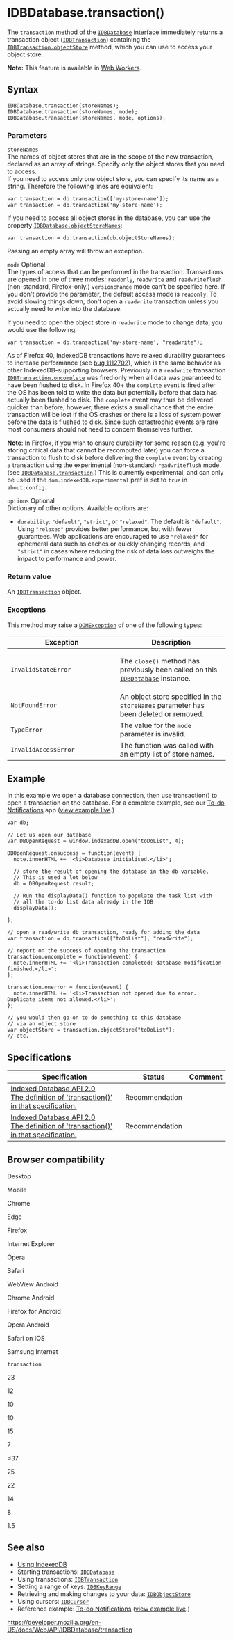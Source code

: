 # IDBDatabase.transaction()

The `transaction` method of the [`IDBDatabase`](../idbdatabase) interface immediately returns a transaction object ([`IDBTransaction`](../idbtransaction)) containing the [`IDBTransaction.objectStore`](../idbtransaction/objectstore) method, which you can use to access your object store.

**Note:** This feature is available in [Web Workers](../web_workers_api).

## Syntax

    IDBDatabase.transaction(storeNames);
    IDBDatabase.transaction(storeNames, mode);
    IDBDatabase.transaction(storeNames, mode, options);

### Parameters

`storeNames`  
The names of object stores that are in the scope of the new transaction, declared as an array of strings. Specify only the object stores that you need to access.  
If you need to access only one object store, you can specify its name as a string. Therefore the following lines are equivalent:

    var transaction = db.transaction(['my-store-name']);
    var transaction = db.transaction('my-store-name');

If you need to access all object stores in the database, you can use the property [`IDBDatabase.objectStoreNames`](objectstorenames):

    var transaction = db.transaction(db.objectStoreNames);

Passing an empty array will throw an exception.

`mode` <span class="badge inline optional">Optional</span>  
The types of access that can be performed in the transaction. Transactions are opened in one of three modes: `readonly`, `readwrite` and `readwriteflush` (non-standard, Firefox-only.) `versionchange` mode can't be specified here. If you don't provide the parameter, the default access mode is `readonly`. To avoid slowing things down, don't open a `readwrite` transaction unless you actually need to write into the database.

If you need to open the object store in `readwrite` mode to change data, you would use the following:

    var transaction = db.transaction('my-store-name', "readwrite");

As of Firefox 40, IndexedDB transactions have relaxed durability guarantees to increase performance (see [bug 1112702](https://bugzilla.mozilla.org/show_bug.cgi?id=1112702)), which is the same behavior as other IndexedDB-supporting browsers. Previously in a `readwrite` transaction [`IDBTransaction.oncomplete`](../idbtransaction/oncomplete) was fired only when all data was guaranteed to have been flushed to disk. In Firefox 40+ the `complete` event is fired after the OS has been told to write the data but potentially before that data has actually been flushed to disk. The `complete` event may thus be delivered quicker than before, however, there exists a small chance that the entire transaction will be lost if the OS crashes or there is a loss of system power before the data is flushed to disk. Since such catastrophic events are rare most consumers should not need to concern themselves further.

**Note**: In Firefox, if you wish to ensure durability for some reason (e.g. you're storing critical data that cannot be recomputed later) you can force a transaction to flush to disk before delivering the `complete` event by creating a transaction using the experimental (non-standard) `readwriteflush` mode (see [`IDBDatabase.transaction`](transaction).) This is currently experimental, and can only be used if the `dom.indexedDB.experimental` pref is set to `true` in `about:config`.

`options` <span class="badge inline optional">Optional</span>  
Dictionary of other options. Available options are:

- `durability`: `"default"`, `"strict"`, or `"relaxed"`. The default is `"default"`. Using `"relaxed"` provides better performance, but with fewer guarantees. Web applications are encouraged to use `"relaxed"` for ephemeral data such as caches or quickly changing records, and `"strict"` in cases where reducing the risk of data loss outweighs the impact to performance and power.

### Return value

An [`IDBTransaction`](../idbtransaction) object.

### Exceptions

This method may raise a [`DOMException`](../domexception) of one of the following types:

<table><colgroup><col style="width: 50%" /><col style="width: 50%" /></colgroup><thead><tr class="header"><th>Exception</th><th>Description</th></tr></thead><tbody><tr class="odd"><td><code>InvalidStateError</code></td><td><p>The <code>close()</code> method has previously been called on this <a href="../idbdatabase"><code>IDBDatabase</code></a> instance.</p></td></tr><tr class="even"><td><code>NotFoundError</code></td><td>An object store specified in the <code>storeNames</code> parameter has been deleted or removed.</td></tr><tr class="odd"><td><code>TypeError</code></td><td>The value for the <code>mode</code> parameter is invalid.</td></tr><tr class="even"><td><code>InvalidAccessError</code></td><td>The function was called with an empty list of store names.<br />
</td></tr></tbody></table>

## Example

In this example we open a database connection, then use transaction() to open a transaction on the database. For a complete example, see our [To-do Notifications](https://github.com/mdn/to-do-notifications/) app ([view example live](https://mdn.github.io/to-do-notifications/).)

    var db;

    // Let us open our database
    var DBOpenRequest = window.indexedDB.open("toDoList", 4);

    DBOpenRequest.onsuccess = function(event) {
      note.innerHTML += '<li>Database initialised.</li>';

      // store the result of opening the database in the db variable.
      // This is used a lot below
      db = DBOpenRequest.result;

      // Run the displayData() function to populate the task list with
      // all the to-do list data already in the IDB
      displayData();

    };

    // open a read/write db transaction, ready for adding the data
    var transaction = db.transaction(["toDoList"], "readwrite");

    // report on the success of opening the transaction
    transaction.oncomplete = function(event) {
      note.innerHTML += '<li>Transaction completed: database modification finished.</li>';
    };

    transaction.onerror = function(event) {
      note.innerHTML += '<li>Transaction not opened due to error. Duplicate items not allowed.</li>';
    };

    // you would then go on to do something to this database
    // via an object store
    var objectStore = transaction.objectStore("toDoList");
    // etc.

## Specifications

<table><thead><tr class="header"><th>Specification</th><th>Status</th><th>Comment</th></tr></thead><tbody><tr class="odd"><td><a href="https://www.w3.org/TR/IndexedDB/#dom-idbdatabase-transaction">Indexed Database API 2.0<br />
<span class="small">The definition of 'transaction()' in that specification.</span></a></td><td><span class="spec-rec">Recommendation</span></td><td></td></tr><tr class="even"><td><a href="https://www.w3.org/TR/IndexedDB/#dom-idbdatabase-transaction">Indexed Database API 2.0<br />
<span class="small">The definition of 'transaction()' in that specification.</span></a></td><td><span class="spec-rec">Recommendation</span></td><td></td></tr></tbody></table>

## Browser compatibility

Desktop

Mobile

Chrome

Edge

Firefox

Internet Explorer

Opera

Safari

WebView Android

Chrome Android

Firefox for Android

Opera Android

Safari on IOS

Samsung Internet

`transaction`

23

12

10

10

15

7

≤37

25

22

14

8

1.5

## See also

- [Using IndexedDB](../indexeddb_api/using_indexeddb)
- Starting transactions: [`IDBDatabase`](../idbdatabase)
- Using transactions: [`IDBTransaction`](../idbtransaction)
- Setting a range of keys: [`IDBKeyRange`](../idbkeyrange)
- Retrieving and making changes to your data: [`IDBObjectStore`](../idbobjectstore)
- Using cursors: [`IDBCursor`](../idbcursor)
- Reference example: [To-do Notifications](https://github.com/mdn/to-do-notifications/tree/gh-pages) ([view example live](https://mdn.github.io/to-do-notifications/).)

<a href="https://developer.mozilla.org/en-US/docs/Web/API/IDBDatabase/transaction" class="_attribution-link">https://developer.mozilla.org/en-US/docs/Web/API/IDBDatabase/transaction</a>
